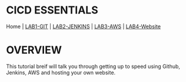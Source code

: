# CICD ESSENTIALS

Home |
[LAB1-GIT](LAB1-GIT/README.md) |
[LAB2-JENKINS](LAB2-JENKINS/README.md) |
[LAB3-AWS](LAB3-AWS/README.md) |
[LAB4-Website](LAB4-Website/README.md)


# OVERVIEW

This tutorial breif will talk you through getting up to speed using Github, Jenkins, AWS and hosting your own website. 